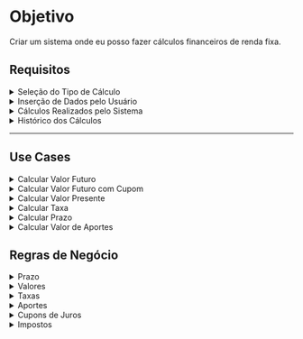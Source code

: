 # Objetivo
Criar um sistema onde eu posso fazer cálculos financeiros de renda fixa.

## Requisitos

<details>
<summary>Seleção do Tipo de Cálculo</summary>

- Tipo de cálculo:
  - Valor futuro
  - Valor presente 
  - Taxa
  - Aportes
- Incidência de impostos:
  - Imposto de renda
  - Imposto sobre operação financeira (IOF)

</details>

<details>
<summary>Inserção de Dados pelo Usuário</summary>

- Taxa:
  - Equivalência de tempo da taxa (mensal, anual, etc.)
  - Pós-fixada:
    - Selecionar índice (e.g., CDI, IPCA)
    - Taxa
  - Pré-fixada:
    - Taxa
  - Indexada:
    - Selecionar índice (e.g., IPCA, IGPM)
    - Taxa
- Valor inicial (montante investido inicialmente)
- Prazo:
  - Equivalência de tempo do prazo (meses, anos, etc.)
- Valor futuro (opcional, se aplicável)
- Valor dos aportes adicionais (se aplicável):
  - Equivalência de prazo dos aportes (mensal, anual, etc.)
- Cupom de juros (se aplicável):
  - Intervalo de tempo do cupom (mensal, semestral, anual, etc.)

</details>

<details>
<summary>Cálculos Realizados pelo Sistema</summary>

- Valor presente
- Valor futuro
- Valor aplicado (total de aportes realizados)
- Valor em juros (rendimento total)
- Taxa de juros real (considerando a inflação)
- Inflação atual (pode ser um valor inserido pelo usuário ou obtido de uma fonte externa)
- Imposto de renda (considerando a tabela de alíquotas aplicável)

</details>

<details>
<summary>Histórico dos Cálculos</summary>

- Valor presente
- Valor futuro
- Taxa 
- Prazo

</details>

---

## Use Cases

<details>
<summary>Calcular Valor Futuro</summary>

#### Nome:
Calcular valor futuro

#### Descrição:
O usuário quer calcular o valor futuro de um investimento dado o valor inicial, a taxa de juros, o prazo e a periodicidade dos aportes adicionais.

#### Ator Principal:
Usuário

#### Fluxo Principal:
1. O usuário seleciona a opção de calcular o valor futuro.
2. O sistema apresenta um formulário para o usuário inserir os dados necessários (valor inicial, taxa de juros, prazo, aportes).
3. O usuário preenche o formulário e submete.
4. O sistema realiza os cálculos.
5. O sistema apresenta o valor futuro calculado ao usuário.

#### Fluxo Alternativo:
3a. O usuário preenche as informações incorretamente:
  - O sistema exibe uma mensagem de erro.
  - O usuário corrige os dados e submete novamente.

#### Pós-condições:
- Valor exibido ao usuário.

</details>

</details>

<details>
<summary>Calcular Valor Futuro com Cupom</summary>

#### Nome:
Calcular valor futuro com cupom

#### Descrição:
O usuário quer calcular o valor futuro de um investimento dado o valor inicial, valor atual, taxas, aportes, prazo, e intervalo de cupom de juros.

#### Ator Principal:
Usuário

#### Fluxo Principal:
1. O usuário seleciona a opção de calcular o valor futuro com cupom.
2. O sistema apresenta um formulário para o usuário inserir os dados necessários (valor inicial, valor atual, taxa, prazo, cupom).
3. O usuário preenche o formulário e submete.
4. O sistema realiza os cálculos.
5. O sistema apresenta o valor de aportes calculado ao usuário.

#### Fluxo Alternativo:
3a. O usuário preenche as informações incorretamente:
  - O sistema exibe uma mensagem de erro.
  - O usuário corrige os dados e submete novamente.

#### Pós-condições:
- Valor exibido ao usuário.

</details>

<details>
<summary>Calcular Valor Presente</summary>

#### Nome:
Calcular valor presente

#### Descrição:
O usuário quer calcular o valor presente de um investimento dado o valor futuro, a taxa de juros, o prazo e a periodicidade dos aportes adicionais.

#### Ator Principal:
Usuário

#### Fluxo Principal:
1. O usuário seleciona a opção de calcular o valor presente.
2. O sistema apresenta um formulário para o usuário inserir os dados necessários (valor futuro, taxa de juros, prazo, aportes).
3. O usuário preenche o formulário e submete.
4. O sistema realiza os cálculos.
5. O sistema apresenta o valor presente calculado ao usuário.

#### Fluxo Alternativo:
3a. O usuário preenche as informações incorretamente:
  - O sistema exibe uma mensagem de erro.
  - O usuário corrige os dados e submete novamente.

#### Pós-condições:
- Valor exibido ao usuário.

</details>

<details>
<summary>Calcular Taxa</summary>

#### Nome:
Calcular taxa

#### Descrição:
O usuário quer calcular o valor da taxa de um investimento dado o valor futuro, valor atual, o prazo e a periodicidade dos aportes adicionais.

#### Ator Principal:
Usuário

#### Fluxo Principal:
1. O usuário seleciona a opção de calcular o valor da taxa.
2. O sistema apresenta um formulário para o usuário inserir os dados necessários (valor futuro, valor atual, prazo, aportes).
3. O usuário preenche o formulário e submete.
4. O sistema realiza os cálculos.
5. O sistema apresenta a taxa calculada ao usuário.

#### Fluxo Alternativo:
3a. O usuário preenche as informações incorretamente:
  - O sistema exibe uma mensagem de erro.
  - O usuário corrige os dados e submete novamente.

#### Pós-condições:
- Valor exibido ao usuário.

</details>

<details>
<summary>Calcular Prazo</summary>

#### Nome:
Calcular prazo

#### Descrição:
O usuário quer calcular o prazo de um investimento dado o valor futuro, valor atual, taxa e periodicidade dos aportes adicionais.

#### Ator Principal:
Usuário

#### Fluxo Principal:
1. O usuário seleciona a opção de calcular o prazo.
2. O sistema apresenta um formulário para o usuário inserir os dados necessários (valor futuro, valor atual, taxa, aportes).
3. O usuário preenche o formulário e submete.
4. O sistema realiza os cálculos.
5. O sistema apresenta o prazo calculado ao usuário.

#### Fluxo Alternativo:
3a. O usuário preenche as informações incorretamente:
  - O sistema exibe uma mensagem de erro.
  - O usuário corrige os dados e submete novamente.

#### Pós-condições:
- Valor exibido ao usuário.
</details>

<details>
<summary>Calcular Valor de Aportes</summary>

#### Nome:
Calcular valor de aportes

#### Descrição:
O usuário quer calcular o valor de aportes de um investimento dado o valor futuro, valor atual, taxas.

#### Ator Principal:
Usuário

#### Fluxo Principal:
1. O usuário seleciona a opção de calcular o valor de aportes.
2. O sistema apresenta um formulário para o usuário inserir os dados necessários (valor futuro, valor atual, taxa, prazo).
3. O usuário preenche o formulário e submete.
4. O sistema realiza os cálculos.
5. O sistema apresenta o valor de aportes calculado ao usuário.

#### Fluxo Alternativo:
3a. O usuário preenche as informações incorretamente:
  - O sistema exibe uma mensagem de erro.
  - O usuário corrige os dados e submete novamente.

#### Pós-condições:
- Valor exibido ao usuário.

</details>

<!-- ## Fluxo -->

<!-- ![alt text](image-5.png) -->

## Regras de Negócio
<details>
<summary>Prazo</summary>

  - O valor do prazo nunca será menor ou igual a 0.
  - O valor padrão de unidade de medida de tempo será mês.
</details>

<details>
<summary>Valores</summary>

  - O valor do valor futuro nunca será menor que o valor do valor presente.
  - O valor inicial só poderá ser 0 se houver aportes.
</details>

<details>
<summary>Taxas</summary>

  - A taxa de juros deve ser um valor positivo.
  - Para taxas pós-fixadas e indexadas, é necessário selecionar um índice de referência.
</details>
  
<details>
<summary>Aportes</summary>

  - Se os aportes forem periódicos, a periodicidade vai ser a mesma informada no prazo.
  - O valor dos aportes adicionais não pode ser negativo.
</details>

<details>
<summary>Cupons de Juros</summary>

  - Se houver cupons de juros, o intervalo de tempo entre eles deve ser especificado (mensal, semestral, anual, etc.).
</details>

<details>
<summary>Impostos</summary>

  - A incidência de imposto de renda e IOF deve ser considerada conforme as normas vigentes.
  - Para o cálculo do imposto de renda, a tabela de alíquotas aplicável deve ser utilizada.

</details>
